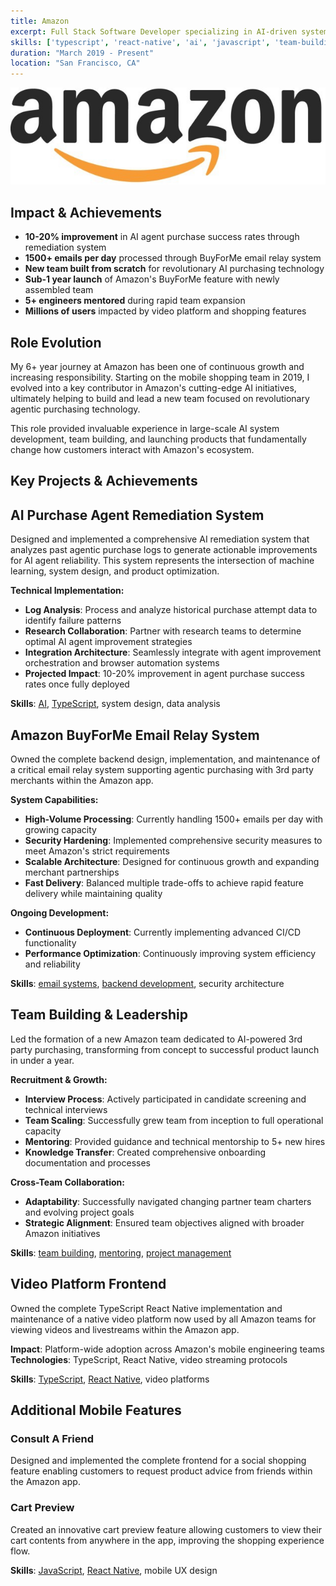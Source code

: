 ```yaml
---
title: Amazon
excerpt: Full Stack Software Developer specializing in AI-driven systems, leading development of revolutionary purchase agent technology and BuyForMe feature.
skills: ['typescript', 'react-native', 'ai', 'javascript', 'team-building', 'mentoring', 'email-systems', 'project-management']
duration: "March 2019 - Present"
location: "San Francisco, CA"
---
```


![amazon](/portfolio/images/amazonlogo.jpg)

## Impact & Achievements

- **10-20% improvement** in AI agent purchase success rates through remediation system
- **1500+ emails per day** processed through BuyForMe email relay system
- **New team built from scratch** for revolutionary AI purchasing technology
- **Sub-1 year launch** of Amazon's BuyForMe feature with newly assembled team  
- **5+ engineers mentored** during rapid team expansion
- **Millions of users** impacted by video platform and shopping features

## Role Evolution

My 6+ year journey at Amazon has been one of continuous growth and increasing responsibility. Starting on the mobile shopping team in 2019, I evolved into a key contributor in Amazon's cutting-edge AI initiatives, ultimately helping to build and lead a new team focused on revolutionary agentic purchasing technology.

This role provided invaluable experience in large-scale AI system development, team building, and launching products that fundamentally change how customers interact with Amazon's ecosystem.

## Key Projects & Achievements

## AI Purchase Agent Remediation System

Designed and implemented a comprehensive AI remediation system that analyzes past agentic purchase logs to generate actionable improvements for AI agent reliability. This system represents the intersection of machine learning, system design, and product optimization.

**Technical Implementation:**
- **Log Analysis**: Process and analyze historical purchase attempt data to identify failure patterns
- **Research Collaboration**: Partner with research teams to determine optimal AI agent improvement strategies  
- **Integration Architecture**: Seamlessly integrate with agent improvement orchestration and browser automation systems
- **Projected Impact**: 10-20% improvement in agent purchase success rates once fully deployed

**Skills**: [AI](/skill/ai/), [TypeScript](/skill/typescript/), system design, data analysis

## Amazon BuyForMe Email Relay System

Owned the complete backend design, implementation, and maintenance of a critical email relay system supporting agentic purchasing with 3rd party merchants within the Amazon app.

**System Capabilities:**
- **High-Volume Processing**: Currently handling 1500+ emails per day with growing capacity
- **Security Hardening**: Implemented comprehensive security measures to meet Amazon's strict requirements
- **Scalable Architecture**: Designed for continuous growth and expanding merchant partnerships
- **Fast Delivery**: Balanced multiple trade-offs to achieve rapid feature delivery while maintaining quality

**Ongoing Development:**
- **Continuous Deployment**: Currently implementing advanced CI/CD functionality
- **Performance Optimization**: Continuously improving system efficiency and reliability

**Skills**: [email systems](/skill/email-systems/), [backend development](/skill/backend-development/), security architecture

## Team Building & Leadership

Led the formation of a new Amazon team dedicated to AI-powered 3rd party purchasing, transforming from concept to successful product launch in under a year.

**Recruitment & Growth:**
- **Interview Process**: Actively participated in candidate screening and technical interviews
- **Team Scaling**: Successfully grew team from inception to full operational capacity
- **Mentoring**: Provided guidance and technical mentorship to 5+ new hires
- **Knowledge Transfer**: Created comprehensive onboarding documentation and processes

**Cross-Team Collaboration:**
- **Adaptability**: Successfully navigated changing partner team charters and evolving project goals
- **Strategic Alignment**: Ensured team objectives aligned with broader Amazon initiatives

**Skills**: [team building](/skill/team-building/), [mentoring](/skill/mentoring/), [project management](/skill/project-management/)

## Video Platform Frontend

Owned the complete TypeScript React Native implementation and maintenance of a native video platform now used by all Amazon teams for viewing videos and livestreams within the Amazon app.

**Impact**: Platform-wide adoption across Amazon's mobile engineering teams
**Technologies**: TypeScript, React Native, video streaming protocols

**Skills**: [TypeScript](/skill/typescript/), [React Native](/skill/react-native/), video platforms

## Additional Mobile Features

### Consult A Friend
Designed and implemented the complete frontend for a social shopping feature enabling customers to request product advice from friends within the Amazon app.

### Cart Preview  
Created an innovative cart preview feature allowing customers to view their cart contents from anywhere in the app, improving the shopping experience flow.

**Skills**: [JavaScript](/skill/javascript/), [React Native](/skill/react-native/), mobile UX design
